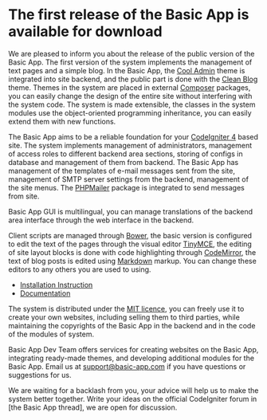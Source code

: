 The first release of the Basic App is available for download
============================================================

We are pleased to inform you about the release of the public version of the Basic App. The first version of the system implements the management of text pages and a simple blog. In the Basic App, the [Cool Admin](https://github.com/puikinsh/CoolAdmin) theme is integrated into site backend, and the public part is done with the [Clean Blog](https://startbootstrap.com/themes/clean-blog) theme. Themes in the system are placed in external [Composer](https://getcomposer.org/) packages, you can easily change the design of the entire site without interfering with the system code. The system is made extensible, the classes in the system modules use the object-oriented programming inheritance, you can easily extend them with new functions.

The Basic App aims to be a reliable foundation for your [CodeIgniter 4](https://github.com/codeigniter4/CodeIgniter4) based site. The system implements management of administrators, management of access roles to different backend area sections, storing of configs in database and management of them from backend. The Basic App has management of the templates of e-mail messages sent from the site, management of SMTP server settings from the backend, management of the site menus. The [PHPMailer](https://github.com/PHPMailer/PHPMailer) package is integrated to send messages from site.

Basic App GUI is multilingual, you can manage translations of the backend area interface through the web interface in the backend.

Client scripts are managed through [Bower](https://bower.io/), the basic version is configured to edit the text of the pages through the visual editor [TinyMCE](https://www.tiny.cloud/), the editing of site layout blocks is done with code highlighting through [CodeMirror](https://codemirror.net), the text of blog posts is edited using [Markdown](https://en.wikipedia.org/wiki/Markdown) markup. You can change these editors to any others you are used to using.

  - [Installation Instruction](http://basic-app.com/page/download)
  - [Documentation](https://github.com/basic-app/docs)

The system is distributed under the [MIT licence](https://en.wikipedia.org/wiki/MIT_License), you can freely use it to create your own websites, including selling them to third parties, while maintaining the copyrights of the Basic App in the backend and in the code of the modules of system.

Basic App Dev Team offers services for creating websites on the Basic App, integrating ready-made themes, and developing additional modules for the Basic App. Email us at [support@basic-app.com](mailto:support@basic-app.com) if you have questions or suggestions for us.

We are waiting for a backlash from you, your advice will help us to make the system better together. Write your ideas on the official CodeIgniter forum in [the Basic App thread], we are open for discussion.